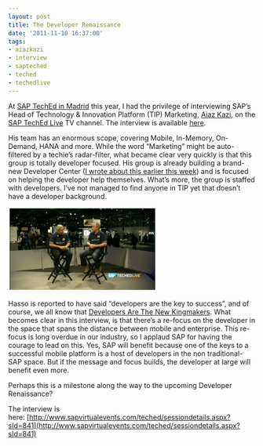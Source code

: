 ```yaml
---
layout: post
title: The Developer Renaissance
date: '2011-11-10 16:37:00'
tags:
- aiazkazi
- interview
- sapteched
- teched
- techedlive
---
```



At [SAP TechEd in Madrid](http://www.sapteched.com/emea) this year, I had the privilege of interviewing SAP’s Head of Technology & Innovation Platform (TIP) Marketing,﻿ [Aiaz Kazi](http://www.sdn.sap.com/irj/scn/weblogs?blog=/pub/u/251736460), on the [SAP TechEd Live](http://www.sapteched.com/online) TV channel. The interview is available [here](http://www.sapvirtualevents.com/teched/sessiondetails.aspx?sId=841).

His team has an enormous scope, covering Mobile, In-Memory, On-Demand, HANA and more. While the word “Marketing” might be auto-filtered by a techie’s radar-filter, what became clear very quickly is that this group is totally developer focused. His group is already building a brand-new Developer Center ([I wrote about this earlier this week](/2011/11/08/sap-developer-center/)) and is focused on helping the developer help themselves. What’s more, the group is staffed with developers. I’ve not managed to find anyone in TIP yet that doesn’t have a developer background.

![DJ Adams interviews Aiaz Kazi at SAP TechEd Live 2011](/content/images/2011/11/interview_screengrab-300x171.png)

Hasso is reported to have said “developers are the key to success”, and of course, we all know that [Developers Are The New Kingmakers](http://www.google.co.uk/search?gcx=c&sourceid=chrome&ie=UTF-8&q=%22developers+are+the+new+kingmakers%22). What becomes clear in this interview, is that there’s a re-focus on the developer in the space that spans the distance between mobile and enterprise. This re-focus is long overdue in our industry, so I applaud SAP for having the courage to lead on this. Yes, SAP will benefit because one of the keys to a successful mobile platform is a host of developers in the non traditional-SAP space. But if the message and focus builds, the developer at large will benefit even more.

Perhaps this is a milestone along the way to the upcoming Developer Renaissance?

The interview is here: [http://www.sapvirtualevents.com/teched/sessiondetails.aspx?sId=841](http://www.sapvirtualevents.com/teched/sessiondetails.aspx?sId=841)

 


